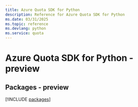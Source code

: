 ```yaml
---
title: Azure Quota SDK for Python
description: Reference for Azure Quota SDK for Python
ms.date: 03/31/2025
ms.topic: reference
ms.devlang: python
ms.service: quota
---
```

# Azure Quota SDK for Python - preview
## Packages - preview
[!INCLUDE [packages](quota-index.md)]